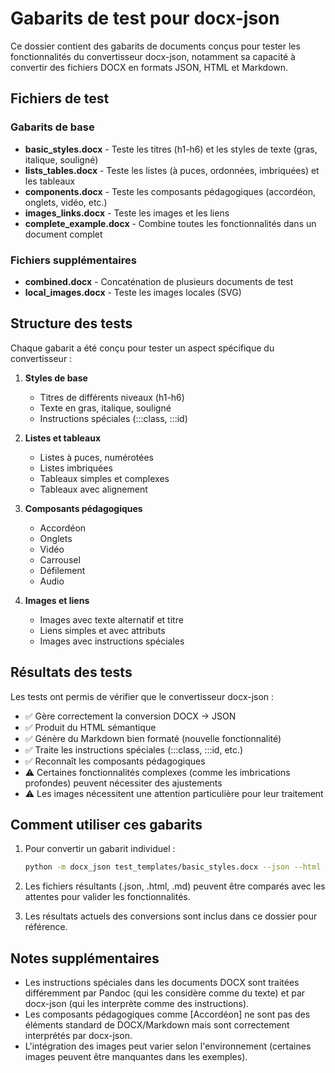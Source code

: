 # Gabarits de test pour docx-json

Ce dossier contient des gabarits de documents conçus pour tester les fonctionnalités du convertisseur docx-json, notamment sa capacité à convertir des fichiers DOCX en formats JSON, HTML et Markdown.

## Fichiers de test

### Gabarits de base

- **basic_styles.docx** - Teste les titres (h1-h6) et les styles de texte (gras, italique, souligné)
- **lists_tables.docx** - Teste les listes (à puces, ordonnées, imbriquées) et les tableaux
- **components.docx** - Teste les composants pédagogiques (accordéon, onglets, vidéo, etc.)
- **images_links.docx** - Teste les images et les liens
- **complete_example.docx** - Combine toutes les fonctionnalités dans un document complet

### Fichiers supplémentaires

- **combined.docx** - Concaténation de plusieurs documents de test
- **local_images.docx** - Teste les images locales (SVG)

## Structure des tests

Chaque gabarit a été conçu pour tester un aspect spécifique du convertisseur :

1. **Styles de base**
   - Titres de différents niveaux (h1-h6)
   - Texte en gras, italique, souligné
   - Instructions spéciales (:::class, :::id)

2. **Listes et tableaux**
   - Listes à puces, numérotées
   - Listes imbriquées
   - Tableaux simples et complexes
   - Tableaux avec alignement

3. **Composants pédagogiques**
   - Accordéon
   - Onglets
   - Vidéo
   - Carrousel
   - Défilement
   - Audio

4. **Images et liens**
   - Images avec texte alternatif et titre
   - Liens simples et avec attributs
   - Images avec instructions spéciales

## Résultats des tests

Les tests ont permis de vérifier que le convertisseur docx-json :

- ✅ Gère correctement la conversion DOCX → JSON
- ✅ Produit du HTML sémantique
- ✅ Génère du Markdown bien formaté (nouvelle fonctionnalité)
- ✅ Traite les instructions spéciales (:::class, :::id, etc.)
- ✅ Reconnaît les composants pédagogiques
- ⚠️ Certaines fonctionnalités complexes (comme les imbrications profondes) peuvent nécessiter des ajustements
- ⚠️ Les images nécessitent une attention particulière pour leur traitement

## Comment utiliser ces gabarits

1. Pour convertir un gabarit individuel :

   ```bash
   python -m docx_json test_templates/basic_styles.docx --json --html --md
   ```

2. Les fichiers résultants (.json, .html, .md) peuvent être comparés avec les attentes pour valider les fonctionnalités.

3. Les résultats actuels des conversions sont inclus dans ce dossier pour référence.

## Notes supplémentaires

- Les instructions spéciales dans les documents DOCX sont traitées différemment par Pandoc (qui les considère comme du texte) et par docx-json (qui les interprète comme des instructions).
- Les composants pédagogiques comme [Accordéon] ne sont pas des éléments standard de DOCX/Markdown mais sont correctement interprétés par docx-json.
- L'intégration des images peut varier selon l'environnement (certaines images peuvent être manquantes dans les exemples).
